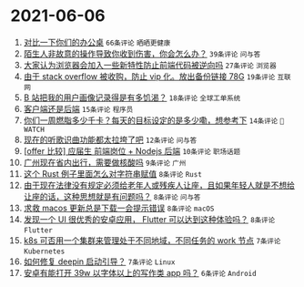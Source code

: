 # 2021-06-06

1. [对比一下你们的办公桌](https://www.v2ex.com/t/781653) `66条评论` `晒晒更健康`
1. [陌生人非故意的操作导致你收到伤害，你会怎么办？](https://www.v2ex.com/t/781658) `39条评论` `问与答`
1. [大家认为浏览器会加入一些新特性防止前端代码被逆向吗](https://www.v2ex.com/t/781702) `27条评论` `浏览器`
1. [由于 stack overflow 被收购，防止 vip 化。放出备份链接 78G](https://www.v2ex.com/t/781651) `19条评论` `互联网`
1. [B 站把我的用户画像记录得是有多饥渴？](https://www.v2ex.com/t/781709) `18条评论` `全球工单系统`
1. [客户端还是后端](https://www.v2ex.com/t/781688) `15条评论` `程序员`
1. [你们一周燃脂多少千卡？每天的目标设定的是多少嘞，想参考下](https://www.v2ex.com/t/781672) `14条评论` ` WATCH`
1. [现在的听歌识曲功能都太拉垮了吧](https://www.v2ex.com/t/781669) `12条评论` `问与答`
1. [[offer 比较] 应届生 前端岗位 + Nodejs 后端](https://www.v2ex.com/t/781679) `10条评论` `职场话题`
1. [广州现在省内出行，需要做核酸吗](https://www.v2ex.com/t/781675) `9条评论` `广州`
1. [这个 Rust 例子里面怎么对字符串赋值](https://www.v2ex.com/t/781706) `8条评论` `Rust`
1. [由于现在法律没有规定必须给老年人或残疾人让座，且如果年轻人就是不想给让座的话，这种思想就是有问题吗？](https://www.v2ex.com/t/781719) `8条评论` `问与答`
1. [求救 macos 更新总是下载一会提示错误](https://www.v2ex.com/t/781659) `8条评论` `macOS`
1. [发现一个 UI 很优秀的安卓应用， Flutter 可以达到这种体验吗？](https://www.v2ex.com/t/781654) `8条评论` `Flutter`
1. [k8s 可否用一个集群来管理处于不同地域，不同任务的 work 节点](https://www.v2ex.com/t/781711) `7条评论` `Kubernetes`
1. [如何修复 deepin 启动引导？](https://www.v2ex.com/t/781694) `7条评论` `Linux`
1. [安卓有能打开 39w 以字体以上的写作类 app 吗？](https://www.v2ex.com/t/781699) `6条评论` `Android`
